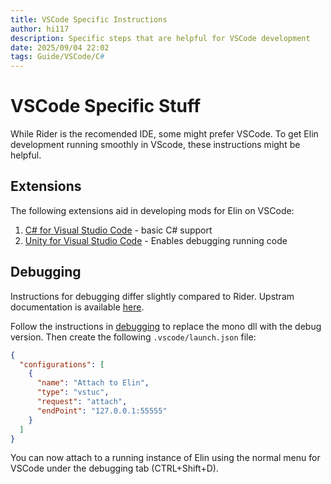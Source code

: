 ```yaml
---
title: VSCode Specific Instructions
author: hi117
description: Specific steps that are helpful for VSCode development
date: 2025/09/04 22:02
tags: Guide/VSCode/C#
---
```


# VSCode Specific Stuff

While Rider is the recomended IDE, some might prefer VSCode. To get Elin development running smoothly in VScode, these instructions might be helpful.

## Extensions

The following extensions aid in developing mods for Elin on VSCode:

1. [C# for Visual Studio Code](https://marketplace.visualstudio.com/items?itemName=ms-dotnettools.csharp) - basic C# support
2. [Unity for Visual Studio Code](https://marketplace.visualstudio.com/items?itemName=VisualStudioToolsForUnity.vstuc) - Enables debugging running code


## Debugging

Instructions for debugging differ slightly compared to Rider. Upstram documentation is available [here](https://code.visualstudio.com/docs/other/unity).

Follow the instructions in [debugging](./debugging) to replace the mono dll with the debug version. Then create the following `.vscode/launch.json` file:

```json
{
  "configurations": [
    {
      "name": "Attach to Elin",
      "type": "vstuc",
      "request": "attach",
      "endPoint": "127.0.0.1:55555"
    }
  ]
}
```

You can now attach to a running instance of Elin using the normal menu for VSCode under the debugging tab (CTRL+Shift+D).